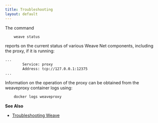 ```yaml
---
title: Troubleshooting
layout: default
---
```


The command

~~~bash
    weave status
~~~

reports on the current status of various Weave Net components, including
the proxy, if it is running:

~~~bash
...
        Service: proxy
        Address: tcp://127.0.0.1:12375
...
~~~

Information on the operation of the proxy can be obtained from the
weaveproxy container logs using:

~~~bash
    docker logs weaveproxy
~~~

**See Also**

 * [Troubleshooting Weave](/site/troubleshooting.md)
